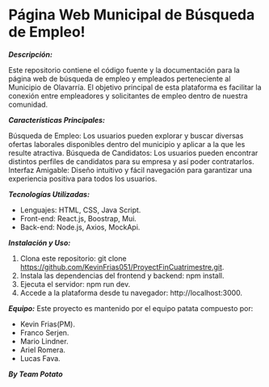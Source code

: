 # Página Web Municipal de Búsqueda de Empleo!

***Descripción:***

Este repositorio contiene el código fuente y la documentación para la página web de búsqueda de empleo y empleados perteneciente al Municipio de Olavarría. 
El objetivo principal de esta plataforma es facilitar la conexión entre empleadores y solicitantes de empleo dentro de nuestra comunidad.

***Características Principales:***

Búsqueda de Empleo: Los usuarios pueden explorar y buscar diversas ofertas laborales disponibles dentro del municipio y aplicar a la que les resulte atractiva.	
Búsqueda de Candidatos: Los usuarios pueden encontrar distintos perfiles de candidatos para su empresa y así poder contratarlos.
Interfaz Amigable: Diseño intuitivo y fácil navegación para garantizar una experiencia positiva para todos los usuarios.

***Tecnologías Utilizadas:***
 - Lenguajes: HTML, CSS, Java Script. 
 - Front-end: React.js, Boostrap, Mui. 
 - Back-end: Node.js, Axios, MockApi.

***Instalación y Uso:***
 1. Clona este repositorio: git clone https://github.com/KevinFrias051/ProyectFinCuatrimestre.git.
 2. Instala las dependencias del frontend y backend: npm install.
 3. Ejecuta el servidor: npm run dev.
 4. Accede a la plataforma desde tu navegador: http://localhost:3000.

***Equipo:***
Este proyecto es mantenido por el equipo patata compuesto por: 
 - Kevin Frias(PM).
 -  Franco Serjen.
 - Mario Lindner.
 - Ariel Romera.
 - Lucas Fava.
	
***By Team Potato***
